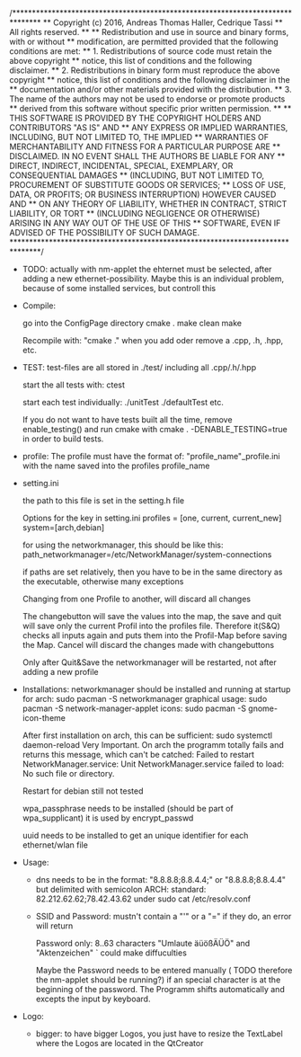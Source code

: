 /*******************************************************************************
 ** Copyright (c) 2016, Andreas Thomas Haller, Cedrique Tassi
 ** All rights reserved.
 **
 ** Redistribution and use in source and binary forms, with or without
 ** modification, are permitted provided that the following conditions are met:
 **    1. Redistributions of source code must retain the above copyright
 **       notice, this list of conditions and the following disclaimer.
 **    2. Redistributions in binary form must reproduce the above copyright
 **       notice, this list of conditions and the following disclaimer in the
 **       documentation and/or other materials provided with the distribution.
 **    3. The name of the authors may not be used to endorse or promote products
 **       derived from this software without specific prior written permission.
 **
 ** THIS SOFTWARE IS PROVIDED BY THE COPYRIGHT HOLDERS AND CONTRIBUTORS "AS IS" AND
 ** ANY EXPRESS OR IMPLIED WARRANTIES, INCLUDING, BUT NOT LIMITED TO, THE IMPLIED
 ** WARRANTIES OF MERCHANTABILITY AND FITNESS FOR A PARTICULAR PURPOSE ARE
 ** DISCLAIMED. IN NO EVENT SHALL THE AUTHORS BE LIABLE FOR ANY
 ** DIRECT, INDIRECT, INCIDENTAL, SPECIAL, EXEMPLARY, OR CONSEQUENTIAL DAMAGES
 ** (INCLUDING, BUT NOT LIMITED TO, PROCUREMENT OF SUBSTITUTE GOODS OR SERVICES;
 ** LOSS OF USE, DATA, OR PROFITS; OR BUSINESS INTERRUPTION) HOWEVER CAUSED AND
 ** ON ANY THEORY OF LIABILITY, WHETHER IN CONTRACT, STRICT LIABILITY, OR TORT
 ** (INCLUDING NEGLIGENCE OR OTHERWISE) ARISING IN ANY WAY OUT OF THE USE OF THIS
 ** SOFTWARE, EVEN IF ADVISED OF THE POSSIBILITY OF SUCH DAMAGE.
 *******************************************************************************/
 

- TODO: actually with nm-applet the ehternet must be selected, after adding a new ethernet-possibility. 
Maybe this is an individual problem, because of some installed services, but controll this


- Compile:

	go into the ConfigPage directory
	cmake .
	make clean
	make

	Recompile with: "cmake ." when you add oder remove a .cpp, .h, .hpp, etc.




- TEST:
	test-files are all stored in ./test/
	including all .cpp/.h/.hpp

	start the all tests with: 
	ctest

	start each test individually:
	./unitTest
	./defaultTest 
	etc.


	If you do not want to have tests built all the time, remove
	enable_testing()
	and run cmake with
	cmake . -DENABLE_TESTING=true
	in order to build tests. 





- profile:
	The profile must have the format of: "profile_name"_profile.ini
	with the name saved into the profiles profile_name

- setting.ini
		
	the path to this file is set in the setting.h file

	Options for the key in setting.ini
	profiles = [one, current, current_new]
	system=[arch,debian]

	for using the networkmanager, this should be like this:
	path_networkmanager=/etc/NetworkManager/system-connections

	if paths are set relatively, then you have to be in the same directory as the executable, otherwise many exceptions

	Changing from one Profile to another, will discard all changes

	The changebutton will save the values into the map, 
	the save and quit will save only the current Profil into the profiles file. 
	Therefore it(S&Q) checks all inputs again and puts them into the Profil-Map before saving the Map.
	Cancel will discard the changes made with changebuttons


	Only after Quit&Save the networkmanager will be restarted, not after adding a new profile



- Installations:
	networkmanager should be installed and running at startup
	for arch:
	sudo pacman -S networkmanager
	graphical usage:
	sudo pacman -S network-manager-applet
	icons: 
	sudo pacman -S gnome-icon-theme


	After first installation on arch, this can be sufficient: sudo systemctl daemon-reload
	Very Important. On arch the programm totally fails and returns this message, which can't be catched:
	Failed to restart NetworkManager.service: Unit NetworkManager.service failed to load: No such file or directory.

	Restart for debian still not tested


	wpa_passphrase needs to be installed (should be part of wpa_supplicant) 
	it is used by encrypt_passwd


	uuid needs to be installed to get an unique identifier for each ethernet/wlan file


- Usage:

	- dns 
		needs to be in the format: "8.8.8.8;8.8.4.4;" or "8.8.8.8;8.8.4.4" but delimited with semicolon
		ARCH: standard: 82.212.62.62;78.42.43.62 
			under sudo cat /etc/resolv.conf

	- SSID and Password:
		mustn't contain a "'" or a "="
		if they do, an error will return

		Password only: 8..63 characters "Umlaute äüößÄÜÖ" and "Aktenzeichen" ` could make diffuculties

		Maybe the Password needs to be entered manually ( TODO therefore the nm-applet should be running?) 
		if an special character is at the beginning 
		of the password. The Programm shifts automatically and excepts the input by keyboard. 



- Logo:
	- bigger:
		to have bigger Logos, you just have to resize the TextLabel where the Logos are located in the QtCreator
